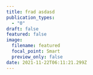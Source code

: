 ```yaml
---
title: frad asdasd
publication_types:
  - "0"
draft: false
featured: false
image:
  filename: featured
  focal_point: Smart
  preview_only: false
date: 2021-11-22T06:11:21.299Z
---
```


